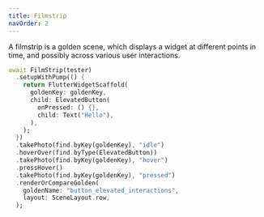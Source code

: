 ```yaml
---
title: Filmstrip
navOrder: 2
---
```

A filmstrip is a golden scene, which displays a widget at different points in
time, and possibly across various user interactions.

```dart
await FilmStrip(tester)
  .setupWithPump(() {
    return FlutterWidgetScaffold(
      goldenKey: goldenKey,
      child: ElevatedButton(
        onPressed: () {},
        child: Text("Hello"),
      ),
    );
  })
  .takePhoto(find.byKey(goldenKey), "idle")
  .hoverOver(find.byType(ElevatedButton))
  .takePhoto(find.byKey(goldenKey), "hover")
  .pressHover()
  .takePhoto(find.byKey(goldenKey), "pressed")
  .renderOrCompareGolden(
    goldenName: "button_elevated_interactions",
    layout: SceneLayout.row,
  );
```

